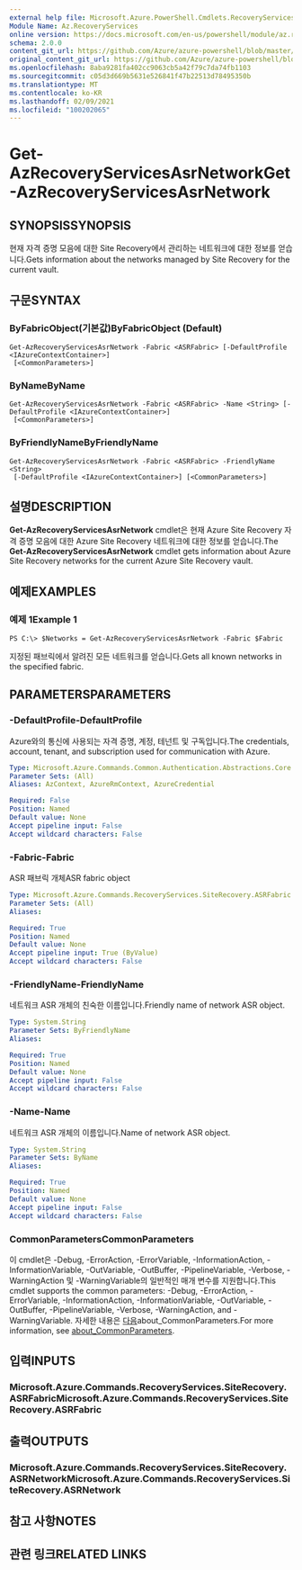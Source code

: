 ```yaml
---
external help file: Microsoft.Azure.PowerShell.Cmdlets.RecoveryServices.SiteRecovery.dll-Help.xml
Module Name: Az.RecoveryServices
online version: https://docs.microsoft.com/en-us/powershell/module/az.recoveryservices/get-azrecoveryservicesasrnetwork
schema: 2.0.0
content_git_url: https://github.com/Azure/azure-powershell/blob/master/src/RecoveryServices/RecoveryServices/help/Get-AzRecoveryServicesAsrNetwork.md
original_content_git_url: https://github.com/Azure/azure-powershell/blob/master/src/RecoveryServices/RecoveryServices/help/Get-AzRecoveryServicesAsrNetwork.md
ms.openlocfilehash: 8aba9281fa402cc9063cb5a42f79c7da74fb1103
ms.sourcegitcommit: c05d3d669b5631e526841f47b22513d78495350b
ms.translationtype: MT
ms.contentlocale: ko-KR
ms.lasthandoff: 02/09/2021
ms.locfileid: "100202065"
---
```

# <span data-ttu-id="ffdf5-101">Get-AzRecoveryServicesAsrNetwork</span><span class="sxs-lookup"><span data-stu-id="ffdf5-101">Get-AzRecoveryServicesAsrNetwork</span></span>

## <span data-ttu-id="ffdf5-102">SYNOPSIS</span><span class="sxs-lookup"><span data-stu-id="ffdf5-102">SYNOPSIS</span></span>
<span data-ttu-id="ffdf5-103">현재 자격 증명 모음에 대한 Site Recovery에서 관리하는 네트워크에 대한 정보를 얻습니다.</span><span class="sxs-lookup"><span data-stu-id="ffdf5-103">Gets information about the networks managed by Site Recovery for the current vault.</span></span>

## <span data-ttu-id="ffdf5-104">구문</span><span class="sxs-lookup"><span data-stu-id="ffdf5-104">SYNTAX</span></span>

### <span data-ttu-id="ffdf5-105">ByFabricObject(기본값)</span><span class="sxs-lookup"><span data-stu-id="ffdf5-105">ByFabricObject (Default)</span></span>
```
Get-AzRecoveryServicesAsrNetwork -Fabric <ASRFabric> [-DefaultProfile <IAzureContextContainer>]
 [<CommonParameters>]
```

### <span data-ttu-id="ffdf5-106">ByName</span><span class="sxs-lookup"><span data-stu-id="ffdf5-106">ByName</span></span>
```
Get-AzRecoveryServicesAsrNetwork -Fabric <ASRFabric> -Name <String> [-DefaultProfile <IAzureContextContainer>]
 [<CommonParameters>]
```

### <span data-ttu-id="ffdf5-107">ByFriendlyName</span><span class="sxs-lookup"><span data-stu-id="ffdf5-107">ByFriendlyName</span></span>
```
Get-AzRecoveryServicesAsrNetwork -Fabric <ASRFabric> -FriendlyName <String>
 [-DefaultProfile <IAzureContextContainer>] [<CommonParameters>]
```

## <span data-ttu-id="ffdf5-108">설명</span><span class="sxs-lookup"><span data-stu-id="ffdf5-108">DESCRIPTION</span></span>
<span data-ttu-id="ffdf5-109">**Get-AzRecoveryServicesAsrNetwork** cmdlet은 현재 Azure Site Recovery 자격 증명 모음에 대한 Azure Site Recovery 네트워크에 대한 정보를 얻습니다.</span><span class="sxs-lookup"><span data-stu-id="ffdf5-109">The **Get-AzRecoveryServicesAsrNetwork** cmdlet gets information about Azure Site Recovery networks for the current Azure Site Recovery vault.</span></span>

## <span data-ttu-id="ffdf5-110">예제</span><span class="sxs-lookup"><span data-stu-id="ffdf5-110">EXAMPLES</span></span>

### <span data-ttu-id="ffdf5-111">예제 1</span><span class="sxs-lookup"><span data-stu-id="ffdf5-111">Example 1</span></span>
```
PS C:\> $Networks = Get-AzRecoveryServicesAsrNetwork -Fabric $Fabric
```

<span data-ttu-id="ffdf5-112">지정된 패브릭에서 알려진 모든 네트워크를 얻습니다.</span><span class="sxs-lookup"><span data-stu-id="ffdf5-112">Gets all known networks in the specified fabric.</span></span>

## <span data-ttu-id="ffdf5-113">PARAMETERS</span><span class="sxs-lookup"><span data-stu-id="ffdf5-113">PARAMETERS</span></span>

### <span data-ttu-id="ffdf5-114">-DefaultProfile</span><span class="sxs-lookup"><span data-stu-id="ffdf5-114">-DefaultProfile</span></span>
<span data-ttu-id="ffdf5-115">Azure와의 통신에 사용되는 자격 증명, 계정, 테넌트 및 구독입니다.</span><span class="sxs-lookup"><span data-stu-id="ffdf5-115">The credentials, account, tenant, and subscription used for communication with Azure.</span></span>


```yaml
Type: Microsoft.Azure.Commands.Common.Authentication.Abstractions.Core.IAzureContextContainer
Parameter Sets: (All)
Aliases: AzContext, AzureRmContext, AzureCredential

Required: False
Position: Named
Default value: None
Accept pipeline input: False
Accept wildcard characters: False
```

### <span data-ttu-id="ffdf5-116">-Fabric</span><span class="sxs-lookup"><span data-stu-id="ffdf5-116">-Fabric</span></span>
<span data-ttu-id="ffdf5-117">ASR 패브릭 개체</span><span class="sxs-lookup"><span data-stu-id="ffdf5-117">ASR fabric object</span></span>

```yaml
Type: Microsoft.Azure.Commands.RecoveryServices.SiteRecovery.ASRFabric
Parameter Sets: (All)
Aliases:

Required: True
Position: Named
Default value: None
Accept pipeline input: True (ByValue)
Accept wildcard characters: False
```

### <span data-ttu-id="ffdf5-118">-FriendlyName</span><span class="sxs-lookup"><span data-stu-id="ffdf5-118">-FriendlyName</span></span>
<span data-ttu-id="ffdf5-119">네트워크 ASR 개체의 친숙한 이름입니다.</span><span class="sxs-lookup"><span data-stu-id="ffdf5-119">Friendly name of network ASR object.</span></span>

```yaml
Type: System.String
Parameter Sets: ByFriendlyName
Aliases:

Required: True
Position: Named
Default value: None
Accept pipeline input: False
Accept wildcard characters: False
```

### <span data-ttu-id="ffdf5-120">-Name</span><span class="sxs-lookup"><span data-stu-id="ffdf5-120">-Name</span></span>
<span data-ttu-id="ffdf5-121">네트워크 ASR 개체의 이름입니다.</span><span class="sxs-lookup"><span data-stu-id="ffdf5-121">Name of network ASR object.</span></span>

```yaml
Type: System.String
Parameter Sets: ByName
Aliases:

Required: True
Position: Named
Default value: None
Accept pipeline input: False
Accept wildcard characters: False
```

### <span data-ttu-id="ffdf5-122">CommonParameters</span><span class="sxs-lookup"><span data-stu-id="ffdf5-122">CommonParameters</span></span>
<span data-ttu-id="ffdf5-123">이 cmdlet은 -Debug, -ErrorAction, -ErrorVariable, -InformationAction, -InformationVariable, -OutVariable, -OutBuffer, -PipelineVariable, -Verbose, -WarningAction 및 -WarningVariable의 일반적인 매개 변수를 지원합니다.</span><span class="sxs-lookup"><span data-stu-id="ffdf5-123">This cmdlet supports the common parameters: -Debug, -ErrorAction, -ErrorVariable, -InformationAction, -InformationVariable, -OutVariable, -OutBuffer, -PipelineVariable, -Verbose, -WarningAction, and -WarningVariable.</span></span> <span data-ttu-id="ffdf5-124">자세한 내용은 [다음](http://go.microsoft.com/fwlink/?LinkID=113216)about_CommonParameters.</span><span class="sxs-lookup"><span data-stu-id="ffdf5-124">For more information, see [about_CommonParameters](http://go.microsoft.com/fwlink/?LinkID=113216).</span></span>

## <span data-ttu-id="ffdf5-125">입력</span><span class="sxs-lookup"><span data-stu-id="ffdf5-125">INPUTS</span></span>

### <span data-ttu-id="ffdf5-126">Microsoft.Azure.Commands.RecoveryServices.SiteRecovery.ASRFabric</span><span class="sxs-lookup"><span data-stu-id="ffdf5-126">Microsoft.Azure.Commands.RecoveryServices.SiteRecovery.ASRFabric</span></span>

## <span data-ttu-id="ffdf5-127">출력</span><span class="sxs-lookup"><span data-stu-id="ffdf5-127">OUTPUTS</span></span>

### <span data-ttu-id="ffdf5-128">Microsoft.Azure.Commands.RecoveryServices.SiteRecovery.ASRNetwork</span><span class="sxs-lookup"><span data-stu-id="ffdf5-128">Microsoft.Azure.Commands.RecoveryServices.SiteRecovery.ASRNetwork</span></span>

## <span data-ttu-id="ffdf5-129">참고 사항</span><span class="sxs-lookup"><span data-stu-id="ffdf5-129">NOTES</span></span>

## <span data-ttu-id="ffdf5-130">관련 링크</span><span class="sxs-lookup"><span data-stu-id="ffdf5-130">RELATED LINKS</span></span>
